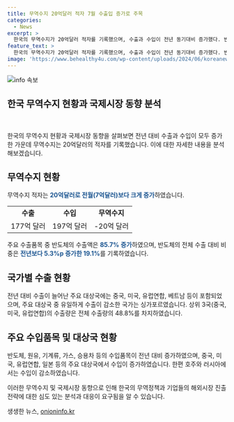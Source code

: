 ```yaml
---
title: 무역수지 20억달러 적자 7월 수출입 증가로 주목
categories:
  - News
excerpt: >
  한국의 무역수지가 20억달러 적자를 기록했으며, 수출과 수입이 전년 동기대비 증가했다. 반도체, 승용차, 석유제품 등의 수출이 늘어났으며, 중국, 미국, 유럽연합, 베트남에서 수출이 늘어났고, 반도체, 원유, 기계류, 가스, 승용차 등을 수입했다. 전체 수출 3국 중 중국, 미국, 유럽연합이 48.8%를 차지하며, 수출 3국 중 베트남과 유럽연합이 경쟁하고 있다.
feature_text: >
  한국의 무역수지가 20억달러 적자를 기록했으며, 수출과 수입이 전년 동기대비 증가했다. 반도체, 승용차, 석유제품 등의 수출이 늘어났으며, 중국, 미국, 유럽연합, 베트남에서 수출이 늘어났고, 반도체, 원유, 기계류, 가스, 승용차 등을 수입했다. 전체 수출 3국 중 중국, 미국, 유럽연합이 48.8%를 차지하며, 수출 3국 중 베트남과 유럽연합이 경쟁하고 있다.
image: 'https://www.behealthy4u.com/wp-content/uploads/2024/06/koreanews.jpg'
---
```


<p><img src="https://www.behealthy4u.com/wp-content/uploads/2024/06/koreanews.jpg" alt="info 속보" /></p>

<h2 data-ke-size="size26">한국 무역수지 현황과 국제시장 동향 분석</h2>

<p data-ke-size="size16">&nbsp;</p>

<p>한국의 무역수지 현황과 국제시장 동향을 살펴보면 전년 대비 수출과 수입이 모두 증가한 가운데 무역수지는 20억달러의 적자를 기록했습니다. 이에 대한 자세한 내용을 분석해보겠습니다.</p>

<h2 data-ke-size="size24">무역수지 현황</h2>

<p data-ke-size="size16">무역수지 적자는 <b><span style="color: #1a5490;">20억달러로 전월(7억달러)보다 크게 증가</span></b>하였습니다. </p>

<table>
  <tr>
    <td style="text-align: center; height: 17px;"><b>수출</b></td>
    <td style="text-align: center; height: 17px;"><b>수입</b></td>
    <td style="text-align: center; height: 17px;"><b>무역수지</b></td>
  </tr>
  <tr>
    <td style="text-align: center; height: 17px;">177억 달러</td>
    <td style="text-align: center; height: 17px;">197억 달러</td>
    <td style="text-align: center; height: 17px;">-20억 달러</td>
  </tr>
</table>

<p data-ke-size="size16">주요 수출품목 중 반도체의 수출액은 <b><span style="color: #1a5490;">85.7% 증가</span></b>하였으며, 반도체의 전체 수출 대비 비중은 <b><span style="color: #1a5490;">전년보다 5.3%p 증가한 19.1%</span></b>를 기록하였습니다.</p>

<h2 data-ke-size="size24">국가별 수출 현황</h2>

<p data-ke-size="size16">전년 대비 수출이 늘어난 주요 대상국에는 중국, 미국, 유럽연합, 베트남 등이 포함되었으며, 주요 대상국 중 유일하게 수출이 감소한 국가는 싱가포르였습니다. 상위 3국(중국, 미국, 유럽연합)의 수출량은 전체 수출량의 48.8%를 차지하였습니다.</p>

<h2 data-ke-size="size24">주요 수입품목 및 대상국 현황</h2>

<p data-ke-size="size16">반도체, 원유, 기계류, 가스, 승용차 등의 수입품목이 전년 대비 증가하였으며, 중국, 미국, 유럽연합, 일본 등의 주요 대상국에서 수입이 증가하였습니다. 한편 호주와 러시아에서는 수입이 감소하였습니다.</p>

<p>이러한 무역수지 및 국제시장 동향으로 인해 한국의 무역정책과 기업들의 해외시장 진출 전략에 대한 심도 있는 분석과 대응이 요구됨을 알 수 있습니다.</p>
생생한 뉴스, <a href="https://onioninfo.kr" rel="dofollow">onioninfo.kr</a>


